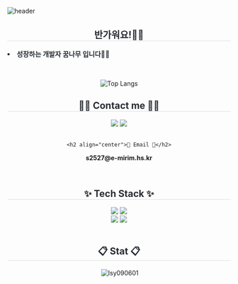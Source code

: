 

![header](https://capsule-render.vercel.app/api?type=venom&color=gradient&height=300&section=header&text=Welcome%20to%20my%20Github💗%20%&fontColor='#000000'&background-coler='#ffffff')

<div style="text-align:left;"> 
    <div align="center">
    <h2 style="border-bottom: 1px solid #d8dee4; color: #282d33;"> 반가워요!👋👋 </h2>  
    <div style="font-weight: 700; font-size: 15px; text-align: left; color: #282d33;"> <li> 성장하는 개발자 꿈나무 입니다🌱🌱</li> </div>
<br>
<br>

  ![Top Langs](https://github-readme-stats.vercel.app/api/top-langs/?username=lsy090601&layout=compact)


<div align= "center">
    <h2 style="border-bottom: 1px solid #d8dee4; color: #282d33;"> 🧑‍💻 Contact me 🧑‍💻 </h2>
    <div align= "center"> 
      <a href=https://www.instagram.com/_seo9/><img src="https://img.shields.io/badge/Instagram-E4405F?style=for-the-badge&logo=Instargram&logoColor==white&link=https://www.instagram.com/_seoy9/"/></a>
         <a href=https://velog.io/@int_1sy/posts> <img src="https://img.shields.io/badge/Velog-20C997?style=flat&logo=Velog&logoColor=white&link=https://velog.io/@int_1sy/posts"> </a>
          </div><br>
    <div align= "center">  </div>

    <h2 align="center">📧 Email 📧</h2>
<p align="center">
  <Strong>s2527@e-mirim.hs.kr</Strong>
</p><br>
<div align= "center">
    <h2 style="border-bottom: 1px solid #d8dee4; color: #282d33;"> ✨ Tech Stack ✨ </h2>
    <div style="margin: 0 auto; text-align: center;" align= "center"> <img src="https://img.shields.io/badge/Python-3776AB?style=for-the-badge&logo=Python&logoColor=white">
          <img src="https://img.shields.io/badge/C-A8B9CC?style=for-the-badge&logo=C&logoColor=white">
          <br/><img src="https://img.shields.io/badge/Java-007396?style=for-the-badge&logo=Java&logoColor=white">
          <img src="https://img.shields.io/badge/Github-181717?style=for-the-badge&logo=Github&logoColor=white">
          </div>
    </div><br>
<div align= "center">
    <h2 style="border-bottom: 1px solid #d8dee4; color: #282d33;"> 📋 Stat 📋 </h2>
<p>&nbsp;<img align="center" src="https://github-readme-stats.vercel.app/api?username=lsy090601&show_icons=true&locale=en" alt="lsy090601" /></p>

<br>
